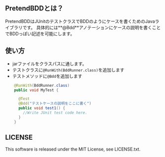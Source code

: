 ## PretendBDDとは？

PretendBDDはJUnitのテストクラスでBDDのようにケースを書くためのJavaライブラリです。
具体的には**@Bdd**アノテーションにケースの説明を書くことでBDDっぽい記述を可能にします。

## 使い方
* jarファイルをクラスパスに通します。
* テストクラスに`@RunWith(BddRunner.class)`を追加します
* テストメソッドに`@Bdd`を追加します

```java
    @RunWith(BddRunner.class)
    public void MyTest {

      @Test
      @Bdd("テストケースの説明をここに書く")
      public void test1() {
        //Write JUnit test code here.
      }
    }
```

## LICENSE
This software is released under the MIT License, see LICENSE.txt.
